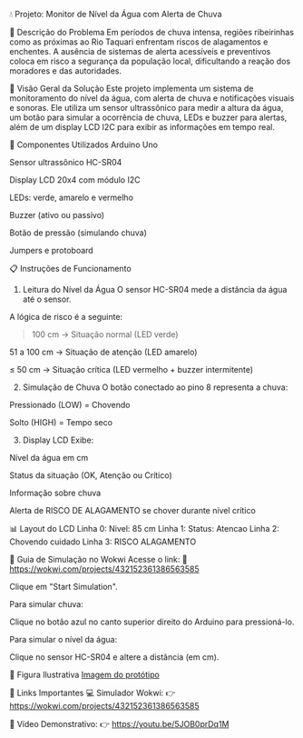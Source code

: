 💧 Projeto: Monitor de Nível da Água com Alerta de Chuva


📌 Descrição do Problema
Em períodos de chuva intensa, regiões ribeirinhas como as próximas ao Rio Taquari enfrentam riscos de alagamentos e enchentes. A ausência de sistemas de alerta acessíveis e preventivos coloca em risco a segurança da população local, dificultando a reação dos moradores e das autoridades.

🧠 Visão Geral da Solução
Este projeto implementa um sistema de monitoramento do nível da água, com alerta de chuva e notificações visuais e sonoras. Ele utiliza um sensor ultrassônico para medir a altura da água, um botão para simular a ocorrência de chuva, LEDs e buzzer para alertas, além de um display LCD I2C para exibir as informações em tempo real.

🧱 Componentes Utilizados
Arduino Uno

Sensor ultrassônico HC-SR04

Display LCD 20x4 com módulo I2C

LEDs: verde, amarelo e vermelho

Buzzer (ativo ou passivo)

Botão de pressão (simulando chuva)

Jumpers e protoboard

📋 Instruções de Funcionamento
1. Leitura do Nível da Água
O sensor HC-SR04 mede a distância da água até o sensor.

A lógica de risco é a seguinte:

> 100 cm → Situação normal (LED verde)

51 a 100 cm → Situação de atenção (LED amarelo)

≤ 50 cm → Situação crítica (LED vermelho + buzzer intermitente)

2. Simulação de Chuva
O botão conectado ao pino 8 representa a chuva:

Pressionado (LOW) = Chovendo

Solto (HIGH) = Tempo seco

3. Display LCD
Exibe:

Nível da água em cm

Status da situação (OK, Atenção ou Crítico)

Informação sobre chuva

Alerta de RISCO DE ALAGAMENTO se chover durante nível crítico

📊 Layout do LCD
Linha 0: Nivel: 85 cm
Linha 1: Status: Atencao
Linha 2: Chovendo cuidado
Linha 3: RISCO ALAGAMENTO

📍 Guia de Simulação no Wokwi
Acesse o link:
🔗 https://wokwi.com/projects/432152361386563585

Clique em "Start Simulation".

Para simular chuva:

Clique no botão azul no canto superior direito do Arduino para pressioná-lo.

Para simular o nível da água:

Clique no sensor HC-SR04 e altere a distância (em cm).

📸 Figura Ilustrativa 
[Imagem do protótipo](image.png)

🔗 Links Importantes
💻 Simulador Wokwi:
👉 https://wokwi.com/projects/432152361386563585

🎥 Vídeo Demonstrativo:
👉 https://youtu.be/5JOB0prDq1M